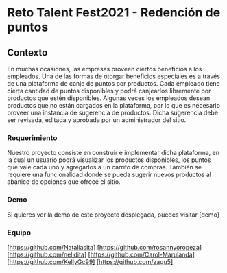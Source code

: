 # Reto Talent Fest2021 - Redención de puntos

## Contexto

En muchas ocasiones, las empresas proveen ciertos beneficios a los empleados. Una de las formas de otorgar beneficios especiales es a través de una plataforma de canje de puntos por productos. Cada empleado tiene cierta cantidad de puntos disponibles y podrá canjearlos libremente por productos que estén disponibles. 
Algunas veces los empleados desean productos que no están cargados en la plataforma, por lo que es necesario proveer una instancia de sugerencia de productos. Dicha sugerencia debe ser revisada, editada y aprobada por un administrador del sitio. 


### Requerimiento

Nuestro proyecto consiste en construir e implementar dicha plataforma, en la cual un usuario podrá visualizar los productos disponibles, los puntos que vale cada uno y agregarlos a un carrito de compras. 
También se requiere una funcionalidad donde se pueda sugerir nuevos productos al abanico de opciones que ofrece el sitio. 


### Demo

Si quieres ver la demo de este proyecto desplegada, puedes visitar [demo]


### Equipo

[https://github.com/Nataliasita]
[https://github.com/rosannyoropeza]
[https://github.com/nelidita]
[https://github.com/Carol-Marulanda]
[https://github.com/KellyGc99]
[https://github.com/zagu5]